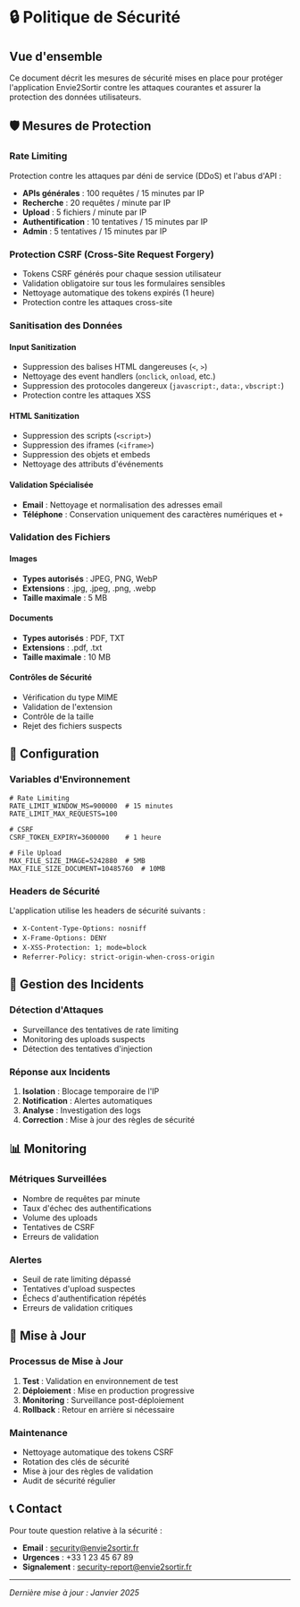 # 🔒 Politique de Sécurité

## Vue d'ensemble

Ce document décrit les mesures de sécurité mises en place pour protéger l'application Envie2Sortir contre les attaques courantes et assurer la protection des données utilisateurs.

## 🛡️ Mesures de Protection

### Rate Limiting

Protection contre les attaques par déni de service (DDoS) et l'abus d'API :

- **APIs générales** : 100 requêtes / 15 minutes par IP
- **Recherche** : 20 requêtes / minute par IP
- **Upload** : 5 fichiers / minute par IP
- **Authentification** : 10 tentatives / 15 minutes par IP
- **Admin** : 5 tentatives / 15 minutes par IP

### Protection CSRF (Cross-Site Request Forgery)

- Tokens CSRF générés pour chaque session utilisateur
- Validation obligatoire sur tous les formulaires sensibles
- Nettoyage automatique des tokens expirés (1 heure)
- Protection contre les attaques cross-site

### Sanitisation des Données

#### Input Sanitization
- Suppression des balises HTML dangereuses (`<`, `>`)
- Nettoyage des event handlers (`onclick`, `onload`, etc.)
- Suppression des protocoles dangereux (`javascript:`, `data:`, `vbscript:`)
- Protection contre les attaques XSS

#### HTML Sanitization
- Suppression des scripts (`<script>`)
- Suppression des iframes (`<iframe>`)
- Suppression des objets et embeds
- Nettoyage des attributs d'événements

#### Validation Spécialisée
- **Email** : Nettoyage et normalisation des adresses email
- **Téléphone** : Conservation uniquement des caractères numériques et `+`

### Validation des Fichiers

#### Images
- **Types autorisés** : JPEG, PNG, WebP
- **Extensions** : .jpg, .jpeg, .png, .webp
- **Taille maximale** : 5 MB

#### Documents
- **Types autorisés** : PDF, TXT
- **Extensions** : .pdf, .txt
- **Taille maximale** : 10 MB

#### Contrôles de Sécurité
- Vérification du type MIME
- Validation de l'extension
- Contrôle de la taille
- Rejet des fichiers suspects

## 🔧 Configuration

### Variables d'Environnement

```env
# Rate Limiting
RATE_LIMIT_WINDOW_MS=900000  # 15 minutes
RATE_LIMIT_MAX_REQUESTS=100

# CSRF
CSRF_TOKEN_EXPIRY=3600000    # 1 heure

# File Upload
MAX_FILE_SIZE_IMAGE=5242880  # 5MB
MAX_FILE_SIZE_DOCUMENT=10485760  # 10MB
```

### Headers de Sécurité

L'application utilise les headers de sécurité suivants :

- `X-Content-Type-Options: nosniff`
- `X-Frame-Options: DENY`
- `X-XSS-Protection: 1; mode=block`
- `Referrer-Policy: strict-origin-when-cross-origin`

## 🚨 Gestion des Incidents

### Détection d'Attaques

- Surveillance des tentatives de rate limiting
- Monitoring des uploads suspects
- Détection des tentatives d'injection

### Réponse aux Incidents

1. **Isolation** : Blocage temporaire de l'IP
2. **Notification** : Alertes automatiques
3. **Analyse** : Investigation des logs
4. **Correction** : Mise à jour des règles de sécurité

## 📊 Monitoring

### Métriques Surveillées

- Nombre de requêtes par minute
- Taux d'échec des authentifications
- Volume des uploads
- Tentatives de CSRF
- Erreurs de validation

### Alertes

- Seuil de rate limiting dépassé
- Tentatives d'upload suspectes
- Échecs d'authentification répétés
- Erreurs de validation critiques

## 🔄 Mise à Jour

### Processus de Mise à Jour

1. **Test** : Validation en environnement de test
2. **Déploiement** : Mise en production progressive
3. **Monitoring** : Surveillance post-déploiement
4. **Rollback** : Retour en arrière si nécessaire

### Maintenance

- Nettoyage automatique des tokens CSRF
- Rotation des clés de sécurité
- Mise à jour des règles de validation
- Audit de sécurité régulier

## 📞 Contact

Pour toute question relative à la sécurité :

- **Email** : security@envie2sortir.fr
- **Urgences** : +33 1 23 45 67 89
- **Signalement** : security-report@envie2sortir.fr

---

*Dernière mise à jour : Janvier 2025*
